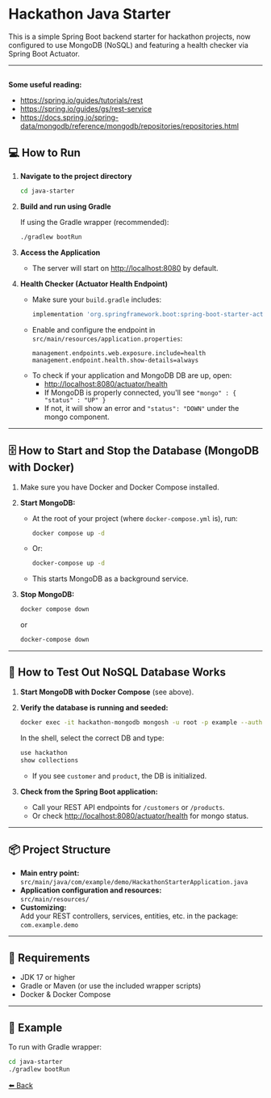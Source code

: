 # Hackathon Java Starter

This is a simple Spring Boot backend starter for hackathon projects, now configured to use MongoDB (NoSQL) and featuring a health checker via Spring Boot Actuator.

---

## 
**Some useful reading:**
- https://spring.io/guides/tutorials/rest
- https://spring.io/guides/gs/rest-service
- https://docs.spring.io/spring-data/mongodb/reference/mongodb/repositories/repositories.html


## 💻 How to Run

1. **Navigate to the project directory**
    ```sh
    cd java-starter
    ```

2. **Build and run using Gradle**

   If using the Gradle wrapper (recommended):
    ```sh
    ./gradlew bootRun
    ```

3. **Access the Application**
   - The server will start on [http://localhost:8080](http://localhost:8080) by default.

4. **Health Checker (Actuator Health Endpoint)**
   - Make sure your `build.gradle` includes:
     ```groovy
     implementation 'org.springframework.boot:spring-boot-starter-actuator'
     ```
   - Enable and configure the endpoint in `src/main/resources/application.properties`:
     ```properties
     management.endpoints.web.exposure.include=health
     management.endpoint.health.show-details=always
     ```
   - To check if your application and MongoDB DB are up, open:
      - [http://localhost:8080/actuator/health](http://localhost:8080/actuator/health)
      - If MongoDB is properly connected, you'll see `"mongo" : { "status" : "UP" }`
      - If not, it will show an error and `"status": "DOWN"` under the mongo component.

---

## 🗄️ How to Start and Stop the Database (MongoDB with Docker)

1. Make sure you have Docker and Docker Compose installed.

2. **Start MongoDB:**
   - At the root of your project (where `docker-compose.yml` is), run:
     ```sh
     docker compose up -d
     ```
   - Or:
     ```sh
     docker-compose up -d
     ```
   - This starts MongoDB as a background service.

3. **Stop MongoDB:**
    ```sh
    docker compose down
    ```
   or
    ```sh
    docker-compose down
    ```

---

## 📄 How to Test Out NoSQL Database Works

1. **Start MongoDB with Docker Compose** (see above).

2. **Verify the database is running and seeded:**
    ```sh
    docker exec -it hackathon-mongodb mongosh -u root -p example --authenticationDatabase admin --host localhost --port 27017
    ```
   In the shell, select the correct DB and type:
    ```js
    use hackathon
    show collections
    ```
   - If you see `customer` and `product`, the DB is initialized.

3. **Check from the Spring Boot application:**
   - Call your REST API endpoints for `/customers` or `/products`.
   - Or check [http://localhost:8080/actuator/health](http://localhost:8080/actuator/health) for mongo status.

---

## 📦 Project Structure

- **Main entry point:**  
  `src/main/java/com/example/demo/HackathonStarterApplication.java`
- **Application configuration and resources:**  
  `src/main/resources/`
- **Customizing:**  
  Add your REST controllers, services, entities, etc. in the package:  
  `com.example.demo`

---

## 🔧 Requirements

- JDK 17 or higher
- Gradle or Maven (or use the included wrapper scripts)
- Docker & Docker Compose

---

## 📗 Example

To run with Gradle wrapper:
```sh
cd java-starter
./gradlew bootRun
```

[⬅️ Back](../README.md)